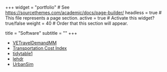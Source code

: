 +++
widget = "portfolio"  # See https://sourcethemes.com/academic/docs/page-builder/
headless = true  # This file represents a page section.
active = true  # Activate this widget? true/false
weight = 40  # Order that this section will appear.

title = "Software"
subtitle = ""
+++

- [VETravelDemandMM](https://github.com/cities-lab/VETravelDemandMM)
- [Transportation Cost Index](https://github.com/cities-lab/tci)
- [tidytable1](https://github.com/cities-lab/tidytable1)
- [lehdr](https://github.com/jamgreen/lehdr)
- [UrbanSim](http://www.urbansim.com/)
